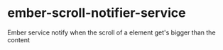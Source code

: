 ember-scroll-notifier-service
=============================

Ember service notify when the scroll of a element get's bigger than the content
